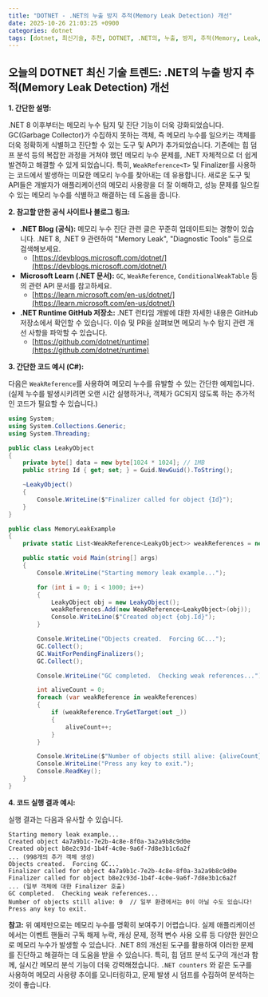 ```yaml
---
title: "DOTNET - .NET의 누출 방지 추적(Memory Leak Detection) 개선"
date: 2025-10-26 21:03:25 +0900
categories: dotnet
tags: [dotnet, 최신기술, 추천, DOTNET, .NET의, 누출, 방지, 추적(Memory, Leak, Detection), 개선]
---
```


## 오늘의 DOTNET 최신 기술 트렌드: **.NET의 누출 방지 추적(Memory Leak Detection) 개선**

**1. 간단한 설명:**

.NET 8 이후부터는 메모리 누수 탐지 및 진단 기능이 더욱 강화되었습니다. GC(Garbage Collector)가 수집하지 못하는 객체, 즉 메모리 누수를 일으키는 객체를 더욱 정확하게 식별하고 진단할 수 있는 도구 및 API가 추가되었습니다. 기존에는 힙 덤프 분석 등의 복잡한 과정을 거쳐야 했던 메모리 누수 문제를, .NET 자체적으로 더 쉽게 발견하고 해결할 수 있게 되었습니다.  특히,  `WeakReference<T>` 및 Finalizer를 사용하는 코드에서 발생하는 미묘한 메모리 누수를 찾아내는 데 유용합니다.  새로운 도구 및 API들은 개발자가 애플리케이션의 메모리 사용량을 더 잘 이해하고, 성능 문제를 일으킬 수 있는 메모리 누수를 식별하고 해결하는 데 도움을 줍니다.

**2. 참고할 만한 공식 사이트나 블로그 링크:**

*   **.NET Blog (공식):** 메모리 누수 진단 관련 글은 꾸준히 업데이트되는 경향이 있습니다.  .NET 8, .NET 9 관련하여 "Memory Leak", "Diagnostic Tools" 등으로 검색해보세요.
    *   [https://devblogs.microsoft.com/dotnet/](https://devblogs.microsoft.com/dotnet/)
*   **Microsoft Learn (.NET 문서):** `GC`, `WeakReference`, `ConditionalWeakTable` 등의 관련 API 문서를 참고하세요.
    *   [https://learn.microsoft.com/en-us/dotnet/](https://learn.microsoft.com/en-us/dotnet/)
*   **.NET Runtime GitHub 저장소:** .NET 런타임 개발에 대한 자세한 내용은 GitHub 저장소에서 확인할 수 있습니다. 이슈 및 PR을 살펴보면 메모리 누수 탐지 관련 개선 사항을 파악할 수 있습니다.
    *   [https://github.com/dotnet/runtime](https://github.com/dotnet/runtime)

**3. 간단한 코드 예시 (C#):**

다음은 `WeakReference`를 사용하여 메모리 누수를 유발할 수 있는 간단한 예제입니다.  (실제 누수를 발생시키려면 오랜 시간 실행하거나, 객체가 GC되지 않도록 하는 추가적인 코드가 필요할 수 있습니다.)

```csharp
using System;
using System.Collections.Generic;
using System.Threading;

public class LeakyObject
{
    private byte[] data = new byte[1024 * 1024]; // 1MB
    public string Id { get; set; } = Guid.NewGuid().ToString();

    ~LeakyObject()
    {
        Console.WriteLine($"Finalizer called for object {Id}");
    }
}

public class MemoryLeakExample
{
    private static List<WeakReference<LeakyObject>> weakReferences = new List<WeakReference<LeakyObject>>();

    public static void Main(string[] args)
    {
        Console.WriteLine("Starting memory leak example...");

        for (int i = 0; i < 1000; i++)
        {
            LeakyObject obj = new LeakyObject();
            weakReferences.Add(new WeakReference<LeakyObject>(obj));
            Console.WriteLine($"Created object {obj.Id}");
        }

        Console.WriteLine("Objects created.  Forcing GC...");
        GC.Collect();
        GC.WaitForPendingFinalizers();
        GC.Collect();

        Console.WriteLine("GC completed.  Checking weak references...");

        int aliveCount = 0;
        foreach (var weakReference in weakReferences)
        {
            if (weakReference.TryGetTarget(out _))
            {
                aliveCount++;
            }
        }

        Console.WriteLine($"Number of objects still alive: {aliveCount}"); // 예상: 0, 실제: 0이 아닐 수 있음.
        Console.WriteLine("Press any key to exit.");
        Console.ReadKey();
    }
}
```

**4. 코드 실행 결과 예시:**

실행 결과는 다음과 유사할 수 있습니다.

```
Starting memory leak example...
Created object 4a7a9b1c-7e2b-4c8e-8f0a-3a2a9b8c9d0e
Created object b8e2c93d-1b4f-4c0e-9a6f-7d8e3b1c6a2f
... (998개의 추가 객체 생성)
Objects created.  Forcing GC...
Finalizer called for object 4a7a9b1c-7e2b-4c8e-8f0a-3a2a9b8c9d0e
Finalizer called for object b8e2c93d-1b4f-4c0e-9a6f-7d8e3b1c6a2f
... (일부 객체에 대한 Finalizer 호출)
GC completed.  Checking weak references...
Number of objects still alive: 0  // 일부 환경에서는 0이 아닐 수도 있습니다!
Press any key to exit.
```

**참고:** 위 예제만으로는 메모리 누수를 명확히 보여주기 어렵습니다. 실제 애플리케이션에서는 이벤트 핸들러 구독 해제 누락, 캐싱 문제, 정적 변수 사용 오류 등 다양한 원인으로 메모리 누수가 발생할 수 있습니다.  .NET 8의 개선된 도구를 활용하여 이러한 문제를 진단하고 해결하는 데 도움을 받을 수 있습니다.  특히,  힙 덤프 분석 도구의 개선과 함께, 실시간 메모리 분석 기능이 더욱 강력해졌습니다.  `.NET counters` 와 같은 도구를 사용하여 메모리 사용량 추이를 모니터링하고, 문제 발생 시 덤프를 수집하여 분석하는 것이 좋습니다.

